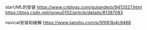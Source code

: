 starUML的安装
https://www.cnblogs.com/gujiande/p/9412027.html
https://blog.csdn.net/jonwu0102/article/details/81387083

navicat安装和破解
https://www.jianshu.com/p/5f693b4c9468